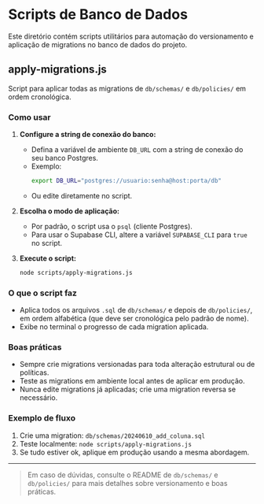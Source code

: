 # Scripts de Banco de Dados

Este diretório contém scripts utilitários para automação do versionamento e aplicação de migrations no banco de dados do projeto.

## apply-migrations.js

Script para aplicar todas as migrations de `db/schemas/` e `db/policies/` em ordem cronológica.

### Como usar

1. **Configure a string de conexão do banco:**
   - Defina a variável de ambiente `DB_URL` com a string de conexão do seu banco Postgres.
   - Exemplo:
     ```bash
     export DB_URL="postgres://usuario:senha@host:porta/db"
     ```
   - Ou edite diretamente no script.

2. **Escolha o modo de aplicação:**
   - Por padrão, o script usa o `psql` (cliente Postgres).
   - Para usar o Supabase CLI, altere a variável `SUPABASE_CLI` para `true` no script.

3. **Execute o script:**
   ```bash
   node scripts/apply-migrations.js
   ```

### O que o script faz
- Aplica todos os arquivos `.sql` de `db/schemas/` e depois de `db/policies/`, em ordem alfabética (que deve ser cronológica pelo padrão de nome).
- Exibe no terminal o progresso de cada migration aplicada.

### Boas práticas
- Sempre crie migrations versionadas para toda alteração estrutural ou de políticas.
- Teste as migrations em ambiente local antes de aplicar em produção.
- Nunca edite migrations já aplicadas; crie uma migration reversa se necessário.

### Exemplo de fluxo
1. Crie uma migration: `db/schemas/20240610_add_coluna.sql`
2. Teste localmente: `node scripts/apply-migrations.js`
3. Se tudo estiver ok, aplique em produção usando a mesma abordagem.

---

> Em caso de dúvidas, consulte o README de `db/schemas/` e `db/policies/` para mais detalhes sobre versionamento e boas práticas. 
